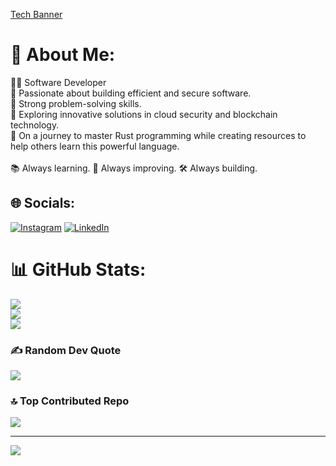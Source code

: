 [Tech Banner](![image](https://github.com/user-attachments/assets/db94c5b9-05d2-4350-81ee-27858867e8c1)
)

# 💫 About Me:
👨‍💻 Software Developer <br>🔸 Passionate about building efficient and secure software.<br>🔸 Strong problem-solving skills.<br>🔸 Exploring innovative solutions in cloud security and blockchain technology.<br>🔸 On a journey to master Rust programming while creating resources to help others learn this powerful language.<br><br>📚 Always learning. 🌟 Always improving. 🛠️ Always building.


## 🌐 Socials:
[![Instagram](https://img.shields.io/badge/Instagram-%23E4405F.svg?logo=Instagram&logoColor=white)](https://instagram.com/lenardjombo) [![LinkedIn](https://img.shields.io/badge/LinkedIn-%230077B5.svg?logo=linkedin&logoColor=white)](https://linkedin.com/in/lenardjombo) 
# 📊 GitHub Stats:
![](https://github-readme-stats.vercel.app/api?username=DuncanJombo&theme=dark&hide_border=false&include_all_commits=false&count_private=false)<br/>
![](https://github-readme-streak-stats.herokuapp.com/?user=DuncanJombo&theme=dark&hide_border=false)<br/>
![](https://github-readme-stats.vercel.app/api/top-langs/?username=DuncanJombo&theme=dark&hide_border=false&include_all_commits=false&count_private=false&layout=compact)

### ✍️ Random Dev Quote
![](https://quotes-github-readme.vercel.app/api?type=horizontal&theme=radical)

### 🔝 Top Contributed Repo
![](https://github-contributor-stats.vercel.app/api?username=DuncanJombo&limit=5&theme=dark&combine_all_yearly_contributions=true)

---
[![](https://visitcount.itsvg.in/api?id=DuncanJombo&icon=0&color=0)](https://visitcount.itsvg.in)

<!-- Proudly created with GPRM ( https://gprm.itsvg.in ) -->
